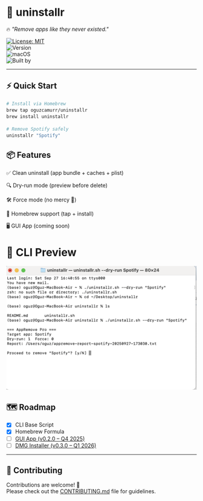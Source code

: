 # 🧹 uninstallr  

🔥 *"Remove apps like they never existed."*  

[![License: MIT](https://img.shields.io/badge/License-MIT-green.svg)](LICENSE)  
![Version](https://img.shields.io/badge/version-v0.1.0-blue)  
![macOS](https://img.shields.io/badge/macOS-15.6.1%2B-lightgrey)  
![Built by](https://img.shields.io/badge/Built%20by-Oğuz%20Çamur-orange)  

---

## ⚡ Quick Start  

```bash
# Install via Homebrew
brew tap oguzcamurr/uninstallr
brew install uninstallr

# Remove Spotify safely
uninstallr "Spotify"
```
## 📦 Features

✅ Clean uninstall (app bundle + caches + plist)

🔍 Dry-run mode (preview before delete)

🛠️ Force mode (no mercy 🔨)

🍺 Homebrew support (tap + install)

🖥️ GUI App (coming soon)

# 📸 CLI Preview

![CLI Screenshot](docs/screenshot-cli.png)

## 🗺️ Roadmap  

- [x] CLI Base Script  
- [x] Homebrew Formula  
- [ ] [GUI App (v0.2.0 – Q4 2025)](https://github.com/oguzcamurr/uninstallr/milestone/1)  
- [ ] [DMG Installer (v0.3.0 – Q1 2026)](https://github.com/oguzcamurr/uninstallr/milestone/2)  

---

## 🤝 Contributing  

Contributions are welcome! 🎉  
Please check out the [CONTRIBUTING.md](CONTRIBUTING.md) file for guidelines.  

